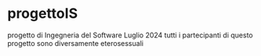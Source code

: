 # progettoIS
progetto di Ingegneria del Software Luglio 2024
tutti i partecipanti di questo progetto sono diversamente eterosessuali
